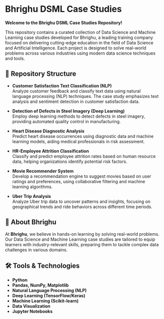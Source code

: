 # Bhrighu DSML Case Studies

**Welcome to the Bhrighu DSML Case Studies Repository!**

This repository contains a curated collection of Data Science and Machine Learning case studies developed for Bhrighu, a leading training company focused on delivering cutting-edge education in the field of Data Science and Artificial Intelligence. Each project is designed to solve real-world problems across various industries using modern data science techniques and tools.

## 📁 Repository Structure

- **Customer Satisfaction Text Classification (NLP)**  
  Analyze customer feedback and classify text data using natural language processing (NLP) techniques. The case study emphasizes text analysis and sentiment detection in customer satisfaction data.
  
- **Detection of Defects in Steel Imagery (Deep Learning)**  
  Employ deep learning methods to detect defects in steel imagery, providing automated quality control in manufacturing.
  
- **Heart Disease Diagnostic Analysis**  
  Predict heart disease occurrences using diagnostic data and machine learning models, aiding medical professionals in risk assessment.
  
- **HR-Employee Attrition Classification**  
  Classify and predict employee attrition rates based on human resource data, helping organizations identify potential risk factors.
  
- **Movie Recommender System**  
  Develop a recommendation engine to suggest movies based on user ratings and preferences, using collaborative filtering and machine learning algorithms.
  
- **Uber Trip Analysis**  
  Analyze Uber trip data to uncover patterns and insights, focusing on geographical trends and ride behaviors across different time periods.

## 💼 About Bhrighu

At **Bhrighu**, we believe in hands-on learning by solving real-world problems. Our Data Science and Machine Learning case studies are tailored to equip learners with industry-relevant skills, preparing them to tackle complex data challenges in various domains.

## 🛠️ Tools & Technologies

- **Python**
- **Pandas, NumPy, Matplotlib**
- **Natural Language Processing (NLP)**
- **Deep Learning (TensorFlow/Keras)**
- **Machine Learning (Scikit-learn)**
- **Data Visualization**
- **Jupyter Notebooks**
